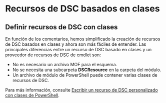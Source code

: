 # Recursos de DSC basados en clases

## Definir recursos de DSC con clases

En función de los comentarios, hemos simplificado la creación de recursos de DSC basados en clases y ahora son más fáciles de entender. Las principales diferencias entre un recurso de DSC basado en clases y un proveedor de recursos de DSC de cmdlet son:

* No es necesario un archivo MOF para el esquema.
* No se necesita una subcarpeta **DSCResource** en la carpeta del módulo.
* Un archivo de módulo de PowerShell puede contener varias clases de recursos de DSC.

Para más información, consulte [Escribir un recurso de DSC personalizado con clases de PowerShell](https://msdn.microsoft.com/powershell/dsc/authoringresource).


<!--HONumber=Aug16_HO3-->


